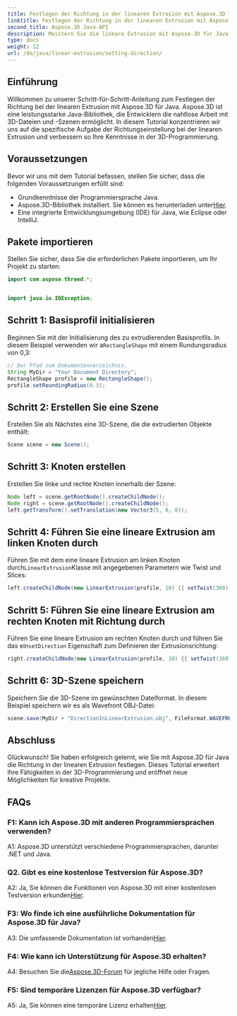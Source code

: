 ```yaml
---
title: Festlegen der Richtung in der linearen Extrusion mit Aspose.3D für Java
linktitle: Festlegen der Richtung in der linearen Extrusion mit Aspose.3D für Java
second_title: Aspose.3D Java-API
description: Meistern Sie die lineare Extrusion mit Aspose.3D für Java! Folgen Sie unserem Leitfaden für eine nahtlose 3D-Programmierung. Laden Sie es jetzt herunter und genießen Sie ein fesselndes Erlebnis.
type: docs
weight: 12
url: /de/java/linear-extrusion/setting-direction/
---
```

## Einführung

Willkommen zu unserer Schritt-für-Schritt-Anleitung zum Festlegen der Richtung bei der linearen Extrusion mit Aspose.3D für Java. Aspose.3D ist eine leistungsstarke Java-Bibliothek, die Entwicklern die nahtlose Arbeit mit 3D-Dateien und -Szenen ermöglicht. In diesem Tutorial konzentrieren wir uns auf die spezifische Aufgabe der Richtungseinstellung bei der linearen Extrusion und verbessern so Ihre Kenntnisse in der 3D-Programmierung.

## Voraussetzungen

Bevor wir uns mit dem Tutorial befassen, stellen Sie sicher, dass die folgenden Voraussetzungen erfüllt sind:

- Grundkenntnisse der Programmiersprache Java.
-  Aspose.3D-Bibliothek installiert. Sie können es herunterladen unter[Hier](https://releases.aspose.com/3d/java/).
- Eine integrierte Entwicklungsumgebung (IDE) für Java, wie Eclipse oder IntelliJ.

## Pakete importieren

Stellen Sie sicher, dass Sie die erforderlichen Pakete importieren, um Ihr Projekt zu starten:

```java
import com.aspose.threed.*;


import java.io.IOException;
```

## Schritt 1: Basisprofil initialisieren

 Beginnen Sie mit der Initialisierung des zu extrudierenden Basisprofils. In diesem Beispiel verwenden wir a`RectangleShape` mit einem Rundungsradius von 0,3:

```java
// Der Pfad zum Dokumentenverzeichnis.
String MyDir = "Your Document Directory";
RectangleShape profile = new RectangleShape();
profile.setRoundingRadius(0.3);
```

## Schritt 2: Erstellen Sie eine Szene

Erstellen Sie als Nächstes eine 3D-Szene, die die extrudierten Objekte enthält:

```java
Scene scene = new Scene();
```

## Schritt 3: Knoten erstellen

Erstellen Sie linke und rechte Knoten innerhalb der Szene:

```java
Node left = scene.getRootNode().createChildNode();
Node right = scene.getRootNode().createChildNode();
left.getTransform().setTranslation(new Vector3(5, 0, 0));
```

## Schritt 4: Führen Sie eine lineare Extrusion am linken Knoten durch

 Führen Sie mit dem eine lineare Extrusion am linken Knoten durch`LinearExtrusion`Klasse mit angegebenen Parametern wie Twist und Slices:

```java
left.createChildNode(new LinearExtrusion(profile, 10) {{ setTwist(360); setSlices(100); }});
```

## Schritt 5: Führen Sie eine lineare Extrusion am rechten Knoten mit Richtung durch

 Führen Sie eine lineare Extrusion am rechten Knoten durch und führen Sie das ein`setDirection` Eigenschaft zum Definieren der Extrusionsrichtung:

```java
right.createChildNode(new LinearExtrusion(profile, 10) {{ setTwist(360); setSlices(100); setDirection(new Vector3(0.3, 0.2, 1));}});
```

## Schritt 6: 3D-Szene speichern

Speichern Sie die 3D-Szene im gewünschten Dateiformat. In diesem Beispiel speichern wir es als Wavefront OBJ-Datei:

```java
scene.save(MyDir + "DirectionInLinearExtrusion.obj", FileFormat.WAVEFRONTOBJ);
```

## Abschluss

Glückwunsch! Sie haben erfolgreich gelernt, wie Sie mit Aspose.3D für Java die Richtung in der linearen Extrusion festlegen. Dieses Tutorial erweitert Ihre Fähigkeiten in der 3D-Programmierung und eröffnet neue Möglichkeiten für kreative Projekte.

## FAQs

### F1: Kann ich Aspose.3D mit anderen Programmiersprachen verwenden?

A1: Aspose.3D unterstützt verschiedene Programmiersprachen, darunter .NET und Java.

### Q2. Gibt es eine kostenlose Testversion für Aspose.3D?

 A2: Ja, Sie können die Funktionen von Aspose.3D mit einer kostenlosen Testversion erkunden[Hier](https://releases.aspose.com/).

### F3: Wo finde ich eine ausführliche Dokumentation für Aspose.3D für Java?

 A3: Die umfassende Dokumentation ist vorhanden[Hier](https://reference.aspose.com/3d/java/).

### F4: Wie kann ich Unterstützung für Aspose.3D erhalten?

 A4: Besuchen Sie die[Aspose.3D-Forum](https://forum.aspose.com/c/3d/18) für jegliche Hilfe oder Fragen.

### F5: Sind temporäre Lizenzen für Aspose.3D verfügbar?

 A5: Ja, Sie können eine temporäre Lizenz erhalten[Hier](https://purchase.aspose.com/temporary-license/).